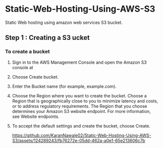 # Static-Web-Hosting-Using-AWS-S3
Static Web hosting using amazon web services S3 bucket. 

## Step 1 : Creating a S3 ucket

### To create a bucket
1. Sign in to the AWS Management Console and open the Amazon S3 console at
2. Choose Create bucket.
3. Enter the Bucket name (for example, example.com).
4. Choose the Region where you want to create the bucket.
      Choose a Region that is geographically close to you to minimize latency and costs,
      or to address regulatory requirements. The Region that you choose
      determines your Amazon S3 website endpoint. For more information, see Website endpoints.
5. To accept the default settings and create the bucket, choose Create.

   https://github.com/KaranNawale02/Static-Web-Hosting-Using-AWS-S3/assets/124289243/fb76272e-05dd-462a-a0e1-65e213606c7b
